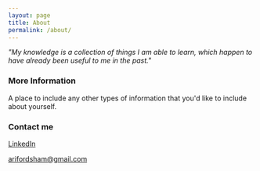 ```yaml
---
layout: page
title: About
permalink: /about/
---
```


*"My knowledge is a collection of things I am able to learn, which happen to have already been useful to me in the past."*

### More Information

A place to include any other types of information that you'd like to include about yourself.

### Contact me

[LinkedIn](https://www.linkedin.com/in/ari-fordsham/)

<arifordsham@gmail.com>
